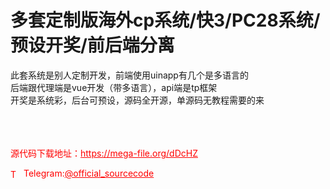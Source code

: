 # 多套定制版海外cp系统/快3/PC28系统/预设开奖/前后端分离

此套系统是别人定制开发，前端使用uinapp有几个是多语言的<br>后端跟代理端是vue开发（带多语言），api端是tp框架<br>开奖是系统彩，后台可预设，源码全开源，单源码无教程需要的来<br><br><br><br>


<p style="color: red;">源代码下载地址：<a href="https://mega-file.org/dDcHZ" style="color: red;">https://mega-file.org/dDcHZ</a></p><p style="color: red;"><img src="https://cdn-icons-png.flaticon.com/512/2111/2111646.png" alt="Telegram Icon" style="width: 16px; vertical-align: middle; margin-right: 5px;">Telegram:<a href="https://t.me/official_sourcecode" style="color: red;">@official_sourcecode</a></p>